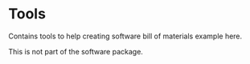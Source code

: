 # Tools

Contains tools to help creating software bill of materials example here.

This is not part of the software package.
